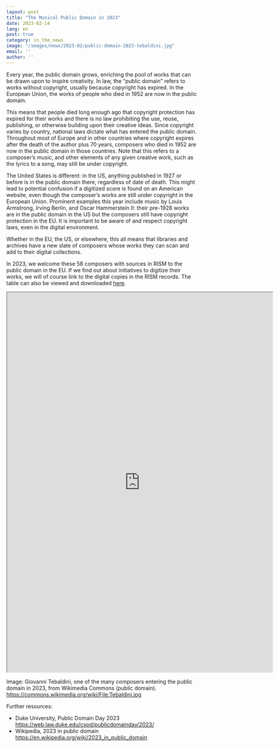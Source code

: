 ```yaml
---
layout: post
title: "The Musical Public Domain in 2023"
date: 2023-02-14
lang: en
post: true
category: in_the_news
image: "/images/news/2023-02/public-domain-2023-tebaldini.jpg"
email: ''
author: ''
---
```


Every year, the public domain grows, enriching the pool of works that can be drawn upon to inspire creativity. In law, the “public domain” refers to works without copyright, usually because copyright has expired. In the European Union, the works of people who died in 1952 are now in the public domain.

This means that people died long enough ago that copyright protection has expired for their works and there is no law prohibiting the use, reuse, publishing, or otherwise building upon their creative ideas. Since copyright varies by country, national laws dictate what has entered the public domain. Throughout most of Europe and in other countries where copyright expires after the death of the author plus 70 years, composers who died in 1952 are now in the public domain in those countries. Note that this refers to a composer’s music, and other elements of any given creative work, such as the lyrics to a song, may still be under copyright.

The United States is different: in the US, anything published in 1927 or before is in the public domain there, regardless of date of death. This might lead to potential confusion if a digitized score is found on an American website, even though the composer’s works are still under copyright in the European Union. Prominent examples this year include music by Louis Armstrong, Irving Berlin, and Oscar Hammerstein II: their pre-1928 works are in the public domain in the US but the composers still have copyright protection in the EU. It is important to be aware of and respect copyright laws, even in the digital environment.

Whether in the EU, the US, or elsewhere, this all means that libraries and archives have a new slate of composers whose works they can scan and add to their digital collections.

In 2023, we welcome these 58 composers with sources in RISM to the public domain in the EU. If we find out about initiatives to digitize their works, we will of course link to the digital copies in the RISM records. The table can also be viewed and downloaded [here](https://docs.google.com/spreadsheets/d/1D_l0nZaqhyALlr4eJyRQdKiqTW073Awsd6JXGlk2pLY/edit?usp=sharing). 

<iframe src="https://docs.google.com/spreadsheets/d/e/2PACX-1vQxZQ7JWYIUETOiGYp8NaDyGBy2rdn8RkENRUWm1i-pBiMJXASGJjYfMCDwJ425YpZVp9Q8rxbon-Nd/pubhtml?widget=true&amp;headers=false" width="700" height="1000"></iframe>

Image: Giovanni Tebaldini, one of the many composers entering the public domain in 2023, from Wikimedia Commons (public domain). https://commons.wikimedia.org/wiki/File:Tebaldini.jpg

Further resources:
- Duke University, Public Domain Day 2023 https://web.law.duke.edu/cspd/publicdomainday/2023/
- Wikipedia, 2023 in public domain https://en.wikipedia.org/wiki/2023_in_public_domain 
